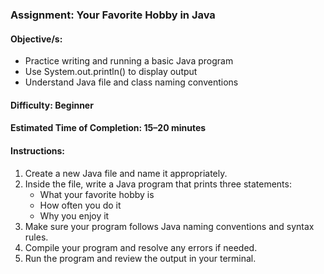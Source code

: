 ### Assignment: Your Favorite Hobby in Java

#### Objective/s:

- Practice writing and running a basic Java program
- Use System.out.println() to display output
- Understand Java file and class naming conventions

#### Difficulty: Beginner
#### Estimated Time of Completion: 15–20 minutes
#### Instructions:

1. Create a new Java file and name it appropriately.
2. Inside the file, write a Java program that prints three statements:
    - What your favorite hobby is
    - How often you do it
    - Why you enjoy it
3. Make sure your program follows Java naming conventions and syntax rules.
4. Compile your program and resolve any errors if needed.
5. Run the program and review the output in your terminal.
